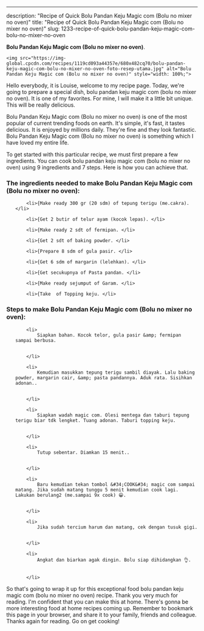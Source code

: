 ---
description: "Recipe of Quick Bolu Pandan Keju Magic com (Bolu no mixer no oven)"
title: "Recipe of Quick Bolu Pandan Keju Magic com (Bolu no mixer no oven)"
slug: 1233-recipe-of-quick-bolu-pandan-keju-magic-com-bolu-no-mixer-no-oven

<p>
	<strong>Bolu Pandan Keju Magic com (Bolu no mixer no oven)</strong>. 
	
</p>
<p>
	
	<img src="https://img-global.cpcdn.com/recipes/1119cd093a44357e/680x482cq70/bolu-pandan-keju-magic-com-bolu-no-mixer-no-oven-foto-resep-utama.jpg" alt="Bolu Pandan Keju Magic com (Bolu no mixer no oven)" style="width: 100%;">
	
	
</p>
<p>
	Hello everybody, it is Louise, welcome to my recipe page. Today, we're going to prepare a special dish, bolu pandan keju magic com (bolu no mixer no oven). It is one of my favorites. For mine, I will make it a little bit unique. This will be really delicious.
</p>
	
<p>
	
</p>
<p>
	Bolu Pandan Keju Magic com (Bolu no mixer no oven) is one of the most popular of current trending foods on earth. It's simple, it's fast, it tastes delicious. It is enjoyed by millions daily. They're fine and they look fantastic. Bolu Pandan Keju Magic com (Bolu no mixer no oven) is something which I have loved my entire life.
</p>

<p>
To get started with this particular recipe, we must first prepare a few ingredients. You can cook bolu pandan keju magic com (bolu no mixer no oven) using 9 ingredients and 7 steps. Here is how you can achieve that.
</p>

<h3>The ingredients needed to make Bolu Pandan Keju Magic com (Bolu no mixer no oven):</h3>

<ol>
	
		<li>{Make ready 300 gr (20 sdm) of tepung terigu (me.cakra). </li>
	
		<li>{Get 2 butir of telur ayam (kocok lepas). </li>
	
		<li>{Make ready 2 sdt of fermipan. </li>
	
		<li>{Get 2 sdt of baking powder. </li>
	
		<li>{Prepare 8 sdm of gula pasir. </li>
	
		<li>{Get 6 sdm of margarin (lelehkan). </li>
	
		<li>{Get secukupnya of Pasta pandan. </li>
	
		<li>{Make ready sejumput of Garam. </li>
	
		<li>{Take  of Topping keju. </li>
	
</ol>
<p>
	
</p>

<h3>Steps to make Bolu Pandan Keju Magic com (Bolu no mixer no oven):</h3>

<ol>
	
		<li>
			Siapkan bahan. Kocok telor, gula pasir &amp; fermipan sampai berbusa.
			
			
		</li>
	
		<li>
			Kemudian masukkan tepung terigu sambil diayak. Lalu baking powder, margarin cair, &amp; pasta pandannya. Aduk rata. Sisihkan adonan..
			
			
		</li>
	
		<li>
			Siapkan wadah magic com. Olesi mentega dan taburi tepung terigu biar tdk lengket. Tuang adonan. Taburi topping keju.
			
			
		</li>
	
		<li>
			Tutup sebentar. Diamkan 15 menit..
			
			
		</li>
	
		<li>
			Baru kemudian tekan tombol &#34;COOK&#34; magic com sampai matang. Jika sudah matang tunggu 5 menit kemudian cook lagi. Lakukan berulang2 (me.sampai 9x cook) 😁.
			
			
		</li>
	
		<li>
			Jika sudah tercium harum dan matang, cek dengan tusuk gigi.
			
			
		</li>
	
		<li>
			Angkat dan biarkan agak dingin. Bolu siap dihidangkan 👌.
			
			
		</li>
	
</ol>

<p>
	
</p>

<p>
	So that's going to wrap it up for this exceptional food bolu pandan keju magic com (bolu no mixer no oven) recipe. Thank you very much for reading. I'm confident that you can make this at home. There's gonna be more interesting food at home recipes coming up. Remember to bookmark this page in your browser, and share it to your family, friends and colleague. Thanks again for reading. Go on get cooking!
</p>
